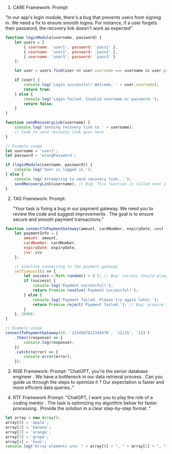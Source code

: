 1. CARE Framework:
Prompt

"In our app's login module, there's a bug that prevents users from signing in. We need a fix to ensure smooth logins. For instance, if a user forgets their password, the recovery link doesn't work as expected" 
```javascript
function loginModule(username, password) {
    let users = [
        { username: 'user1', password: 'pass1' },
        { username: 'user2', password: 'pass2' },
        { username: 'user3', password: 'pass3' }
    ];

    let user = users.find(user => user.username === username && user.password === password);

    if (user) {
        console.log('Login successful! Welcome, ' + user.username);
        return true;
    } else {
        console.log('Login failed. Invalid username or password.');
        return false;
    }
}

function sendRecoveryLink(username) {
    console.log('Sending recovery link to ' + username);
    // Code to send recovery link goes here
}

// Example usage
let username = 'user1';
let password = 'wrongPassword';

if (loginModule(username, password)) {
    console.log('User is logged in.');
} else {
    console.log('Attempting to send recovery link...');
    sendRecoveryLink(username); // Bug: This function is called even if login fails
}
```

2. TAG Framework:
   Prompt:

   "Your task is fixing a bug in our payment gateway. We need you to review the code and suggest improvements . The goal is to ensure secure and smooth payment transactions." 
```javascript
function connectToPaymentGateway(amount, cardNumber, expiryDate, cvv) {
    let paymentInfo = {
        amount: amount,
        cardNumber: cardNumber,
        expiryDate: expiryDate,
        cvv: cvv
    };

    // Simulate connecting to the payment gateway
    setTimeout(() => {
        let success = Math.random() < 0.5; // Bug: success should always be true
        if (success) {
            console.log('Payment successful!');
            return Promise.resolve('Payment successful!');
        } else {
            console.log('Payment failed. Please try again later.');
            return Promise.reject('Payment failed.'); // Bug: promise is not being returned properly
        }
    }, 2000);
}

// Example usage
connectToPaymentGateway(50, '1234567812345678', '12/25', '123')
    .then((response) => {
        console.log(response);
    })
    .catch((error) => {
        console.error(error);
    });
```

3. RISE Framework:
   Prompt:
   "ChatGPT, you're the senior database engineer . We have a bottleneck in our data retrieval process . Can you guide us through the steps to optimize it ? Our expectation is faster and more efficient data queries.."
    
4. RTF Framework
   Prompt:
   "ChatGPT, I want you to play the role of a coding mentor . The task is optimizing my algorithm below for faster processing . Provide the solution in a clear step-by-step format ." 
``` javascript
let array = new Array();
array[0] = 'apple';
array[1] = 'banana';
array[2] = 'orange';
array[3] = 'grape';
array[4] = 'kiwi';
console.log("Array elements are: " + array[0] + ", " + array[1] + ", " + array[2] + ", " + array[3] + ", " + array[4]);
```
